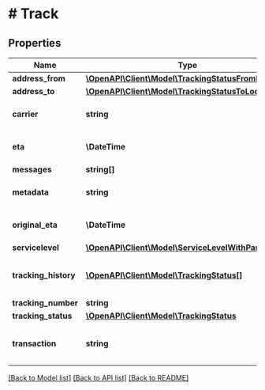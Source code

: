 # # Track

## Properties

Name | Type | Description | Notes
------------ | ------------- | ------------- | -------------
**address_from** | [**\OpenAPI\Client\Model\TrackingStatusFromLocation**](TrackingStatusFromLocation.md) |  | [optional]
**address_to** | [**\OpenAPI\Client\Model\TrackingStatusToLocation**](TrackingStatusToLocation.md) |  | [optional]
**carrier** | **string** | Name of the carrier of the shipment to track. See &lt;a href&#x3D;\&quot;#tag/Carriers\&quot;&gt;Carriers&lt;/a&gt;. |
**eta** | **\DateTime** | The estimated time of arrival according to the carrier, this might be updated by carriers during the life of the shipment. | [optional]
**messages** | **string[]** |  |
**metadata** | **string** | A string of up to 100 characters that can be filled with any additional information you want to attach to the object. | [optional]
**original_eta** | **\DateTime** | The estimated time of arrival according to the carrier at the time the shipment first entered the system. | [optional]
**servicelevel** | [**\OpenAPI\Client\Model\ServiceLevelWithParent**](ServiceLevelWithParent.md) |  | [optional]
**tracking_history** | [**\OpenAPI\Client\Model\TrackingStatus[]**](TrackingStatus.md) | A list of tracking events, following the same structure as &lt;code&gt;tracking_status&lt;/code&gt;.  It contains a full history of all tracking statuses, starting with the earlier tracking event first. |
**tracking_number** | **string** | Tracking number to track. |
**tracking_status** | [**\OpenAPI\Client\Model\TrackingStatus**](TrackingStatus.md) |  | [optional]
**transaction** | **string** | The &lt;code&gt;object_id&lt;/code&gt; of the transaction associated with this tracking object.  This field is visible only to the object owner of the transaction. | [optional]

[[Back to Model list]](../../README.md#models) [[Back to API list]](../../README.md#endpoints) [[Back to README]](../../README.md)
